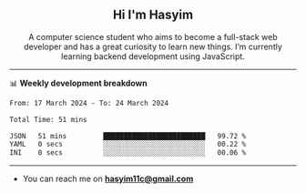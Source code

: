 <h2 align="center">Hi I'm Hasyim</h2>

<p align="center">A computer science student who aims to become a full-stack web developer and has a great curiosity to learn new things. I’m currently learning backend development using JavaScript.</p>

---

📊 **Weekly development breakdown**

<!--START_SECTION:waka-->

```txt
From: 17 March 2024 - To: 24 March 2024

Total Time: 51 mins

JSON   51 mins         █████████████████████████   99.72 %
YAML   0 secs          ░░░░░░░░░░░░░░░░░░░░░░░░░   00.22 %
INI    0 secs          ░░░░░░░░░░░░░░░░░░░░░░░░░   00.06 %
```

<!--END_SECTION:waka-->

---

- You can reach me on **hasyim11c@gmail.com**
